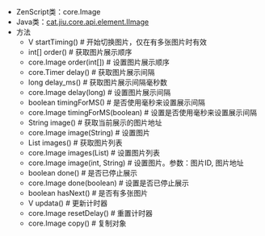 * ZenScript类：core.Image
* Java类：[cat.jiu.core.api.element.IImage](https://github.com/SmallJiu/JiuCore/blob/1.12.2/src/main/java/cat/jiu/core/api/element/IImage.java)
* 方法
    * V startTiming() # 开始切换图片，仅在有多张图片时有效
    * int[] order() # 获取图片展示顺序
    * core.Image order(int[]) # 设置图片展示顺序
    * core.Timer delay() # 获取图片展示间隔
    * long delay_ms() # 获取图片展示间隔毫秒数
    * core.Image delay(long) # 设置图片展示间隔
    * boolean timingForMS() # 是否使用毫秒来设置展示间隔
    * core.Image timingForMS(boolean) # 设置是否使用毫秒来设置展示间隔
    * String image() # 获取当前展示的图片地址
    * core.Image image(String) # 设置图片
    * List<String> images() # 获取图片列表
    * core.Image images(List<String>) # 设置图片列表
    * core.Image image(int, String) # 设置图片。参数：图片ID, 图片地址
    * boolean done() # 是否已停止展示
    * core.Image done(boolean) # 设置是否已停止展示
    * boolean hasNext() # 是否有多张图片
    * V updata() # 更新计时器
    * core.Image resetDelay() # 重置计时器
    * core.Image copy() # 复制对象
